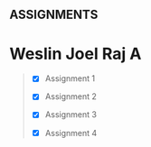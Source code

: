 ## ASSIGNMENTS

# Weslin Joel Raj A

> - [x] Assignment 1
>
> - [x] Assignment 2
>
> - [x] Assignment 3
>
> - [x] Assignment 4
>
